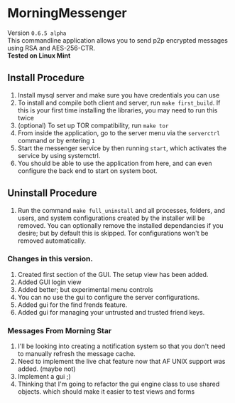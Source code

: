 # MorningMessenger
Version `0.6.5 alpha`<br>
This commandline application allows you to send p2p encrypted messages using RSA and AES-256-CTR.<br>
<b>Tested on Linux Mint</b>

## Install Procedure
1. Install mysql server and make sure you have credentials you can use
2. To install and compile both client and server, run `make first_build`. If this is your first time installing the libraries, you may need to run this twice
3. (optional) To set up TOR compatibility, run `make tor`
4. From inside the application, go to the server menu via the `serverctrl` command or by entering `1`
5. Start the messenger service by then running `start`, which activates the service by using systemctrl.
6. You should be able to use the application from here, and can even configure the back end to start on system boot.

## Uninstall Procedure
1. Run the command `make full_uninstall` and all processes, folders, and users, and system configurations created by the installer will be removed. You can optionally remove the installed dependancies if you desire; but by default this is skipped. Tor configurations won't be removed automatically.

### Changes in this version.
1. Created first section of the GUI. The setup view has been added.
2. Added GUI login view
3. Added better; but experimental menu controls
4. You can no use the gui to configure the server configurations.
5. Added gui for the find frends feature.
6. Added gui for managing your untrusted and trusted friend keys.

### Messages From Morning Star
1. I'll be looking into creating a notification system so that you don't need to manually refresh the message cache.
2. Need to implement the live chat feature now that AF UNIX support was added. (maybe not)
3. Implement a gui ;)
4. Thinking that I'm going to refactor the gui engine class to use shared objects. which should make it easier to test views and forms
